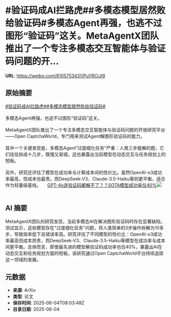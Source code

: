 # #验证码成AI拦路虎##多模态模型居然败给验证码#多模态Agent再强，也逃不过图形“验证码”这关。MetaAgentX团队推出了一个专注多模态交互智能体与验证码问题的开...

**URL**: https://weibo.com/6105753431/PuYRCiJl9

## 原始摘要

<a href="https://m.weibo.cn/search?containerid=231522type%3D1%26t%3D10%26q%3D%23%E9%AA%8C%E8%AF%81%E7%A0%81%E6%88%90AI%E6%8B%A6%E8%B7%AF%E8%99%8E%23&amp;extparam=%23%E9%AA%8C%E8%AF%81%E7%A0%81%E6%88%90AI%E6%8B%A6%E8%B7%AF%E8%99%8E%23" data-hide=""><span class="surl-text">#验证码成AI拦路虎#</span></a><a href="https://m.weibo.cn/search?containerid=231522type%3D1%26t%3D10%26q%3D%23%E5%A4%9A%E6%A8%A1%E6%80%81%E6%A8%A1%E5%9E%8B%E5%B1%85%E7%84%B6%E8%B4%A5%E7%BB%99%E9%AA%8C%E8%AF%81%E7%A0%81%23&amp;extparam=%23%E5%A4%9A%E6%A8%A1%E6%80%81%E6%A8%A1%E5%9E%8B%E5%B1%85%E7%84%B6%E8%B4%A5%E7%BB%99%E9%AA%8C%E8%AF%81%E7%A0%81%23" data-hide=""><span class="surl-text">#多模态模型居然败给验证码#</span></a><br><br>多模态Agent再强，也逃不过图形“验证码”这关。<br><br>MetaAgentX团队推出了一个专注多模态交互智能体与验证码问题的开放研究平台——Open CaptchaWorld，专门用来测试Agent解图形验证码的能力。<br><br>其中一个关键发现是，多模态Agent“过度细化任务”严重：人类三步能解的题，它们往往拆成十几步，既慢又易错。这也暴露出当前模型在动态交互与任务规划上的短板。<br><br>另外，研究还评估了模型在成功率与计算成本间的性价比。虽然OpenAI-o3成功率最高，但成本也最贵。而DeepSeek-V3、Claude-3.5-Haiku等则更平衡，适合作为轻量级基线。 <a href="https://weibo.com/ttarticle/p/show?id=2309405173838043545825" data-hide=""><span class="url-icon"><img style="width: 1rem;height: 1rem" src="https://h5.sinaimg.cn/upload/2015/09/25/3/timeline_card_small_article_default.png" referrerpolicy="no-referrer"></span><span class="surl-text">GPT-4o连验证码都解不了？？SOTA模型成功率仅40%</span></a><img style="" src="https://tvax3.sinaimg.cn/large/006Fd7o3gy1i23c48sl1rj30lx0cc3zx.jpg" referrerpolicy="no-referrer"><br><br>

## AI 摘要

MetaAgentX团队的研究发现，当前多模态AI在解决图形验证码时存在显著缺陷。测试显示，这些模型存在"过度细化任务"问题，将人类简单的3步操作拆解为10多步，导致效率低下且错误率高。研究评估了不同模型的性价比：OpenAI-o3成功率最高但成本昂贵，而DeepSeek-V3、Claude-3.5-Haiku等模型在成功率与成本间更平衡。总体而言，即使最先进的模型解验证码成功率也仅40%，暴露出AI在动态交互和任务规划方面的短板。该研究通过Open CaptchaWorld平台持续追踪这一领域的发展。

## 元数据

- **来源**: ArXiv
- **类型**: 论文
- **保存时间**: 2025-06-04T08:03:48Z
- **目录日期**: 2025-06-04
